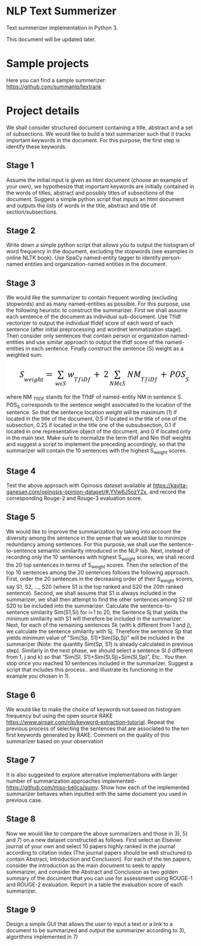 # NLP Text Summerizer

Text summerizer implementation in Python 3.

This document will be updated later.

# Sample projects
Here you can find a sample summerizer: https://github.com/summanlp/textrank

# Project details

We shall consider structured document containing a title, abstract and a set of subsections. We would like to build a text summarizer such that it tracks important keywords in the document. For this purpose, the first step is identify these keywords. 

## Stage 1
Assume the initial input is given as html document (choose an example of your own), we hypothesize that important keywords are initially contained in the words of titles, abstract and possibly titles of subsections of the document. Suggest a simple python script that inputs an html document and outputs the lists of words in the title, abstract and title of section/subsections. 


## Stage 2
Write down a simple python script that allows you to output the histogram of word frequency in the document, excluding the stopwords (see examples in online NLTK book). Use SpaCy named-entity tagger to identify person-named entities and organization-named entities in the document.

## Stage 3
We would like the summarizer to contain frequent wording (excluding stopwords) and as many named-entities as possible. For this purpose, use the following heuristic to construct the summarizer. First we shall assume each sentence of the document as individual sub-document. Use TfIdf vectorizer to output the individual tfidef score of each word of each sentence (after initial preprocessing and wordnet lemmatization stage). Then consider only sentences that contain person or organization named-entities and use similar approach to output the tfidf score of the named-entities in each sentence. Finally construct the sentence (S) weight as a  weighted sum: 
![S weight](./assets/formula-1.png) 
where NM <sub>TfiDF</sub> stands for the TfIdF of named-entity NM in sentence S.  POS<sub>S</sub> corresponds to the sentence weight associated to the location of the sentence. So that the sentence location weight will be maximum (1) if located in the title of the document, 0.5 if located  in the title of one of the subsection, 0.25 if located in the title one of the subsubsection, 0.1 if located in one representative object of the document, and 0 if located only in the main text. Make sure to normalize the term tfidf and Nm tfidf weights and suggest a script to implement the preceding accordingly, so that the summarizer will contain the 10 sentences with the highest S<sub>weight</sub> scores.  

## Stage 4
Test the above approach with Opinosis dataset available at https://kavita-ganesan.com/opinosis-opinion-dataset/#.YVw6J5ozY2x,  and record the corresponding Rouge-2 and Rouge-3 evaluation score. 

## Stage 5
We would like to improve the summarization by taking into account the diversity among the sentence in the sense that we would like to minimize redundancy among sentences. For this purpose, we shall use the sentence-to-sentence semantic similarity introduced in the NLP lab. Next, instead of recording only the 10 sentences with highest S<sub>weight</sub> scores, we shall record the 20 top sentences in terms of S<sub>weight</sub> scores. Then the selection of the top 10 sentences among the 20 sentences follows the following approach. First, order the 20 sentences in the decreasing order of their S<sub>weight</sub> scores, say S1, S2, …, S20 (where S1 is the top ranked and S20 the 20th ranked sentence). Second, we shall assume that S1 is always included in the summarizer, we shall then attempt to find the other sentences among S2 till S20 to be included into the summarizer. Calculate the sentence-to-sentence similarity Sim(S1,Si) for i=1 to 20, the Sentence Sj that yields the minimum similarity with S1 will therefore be included in the summarizer. Next, for each of the remaining sentences Sk (with k different from 1 and j), we calculate the sentence similarity with Sj. Therefore the sentence Sp that yields minimum value of                  “Sim(Sp, S1)+Sim(Sp,Sj)” will be included in the summarizer (Note: the quantity Sim(Sp, S1) is already calculated in previous step).  Similarly in the next phase, we should select a sentence Sl (l different from 1, j and k) so that  “Sim(Sl, S1)+Sim(Sl,Sj)+Sim(Sl,Sp)”, Etc.. You then stop once you reached 10 sentences included in the summarizer. Suggest a script that includes this process.. and illustrate its functioning in the example you chosen in 1).   

## Stage 6
We would like to make the choice of keywords not based on histogram frequency but using the open source RAKE https://www.airpair.com/nlp/keyword-extraction-tutorial. Repeat the previous process of selecting the sentences that are associated to the ten first keywords generated by RAKE. Comment on the quality of this summarizer based on your observation

## Stage 7
It is also suggested to explore alternative implementations with larger number of summarization approaches implemented- https://github.com/miso-belica/sumy. Show how each of the implemented summarizer behaves when inputted with the same document you used in previous case. 

## Stage 8
Now we would like to compare the above summarizers and those in 3), 5) and 7) on a new dataset constructed as follows. First select an Elsevier journal of your own and select 10 papers highly ranked in the journal according to citation index (The journal papers should be well structured to contain Abstract, Introduction and Conclusion). For each of the ten papers, consider the introduction as the main document to seek to apply summarizer, and consider the Abstract and Conclusion as two golden summary of the document that you can use for assessment using ROUGE-1 and ROUGE-2 evaluation. Report in a table the evaluation score of each summarizer. 

## Stage 9
Design a simple GUI that allows the user to input a text or a link to a document to be summarized and output the summarizer according to 3), algorithms implemented in 7)
